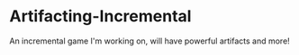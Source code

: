 # Artifacting-Incremental
An incremental game I'm working on, will have powerful artifacts and more!
